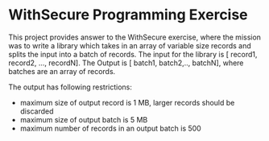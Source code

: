 # WithSecure Programming Exercise

This project provides answer to the WithSecure exercise, where the mission was to write a library which takes in an array of variable size records and splits the input into a batch of records. The input for the library is [ record1, record2, ..., recordN]. The Output is [ batch1, batch2,.., batchN], where batches are an array of records.

The output has following restrictions:

- maximum size of output record is 1 MB, larger records should be discarded
- maximum size of output batch is 5 MB
- maximum number of records in an output batch is 500
